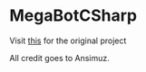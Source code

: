 # MegaBotCSharp

Visit [this](https://ansimuz.itch.io/mega-bot) for the original project

All credit goes to Ansimuz.
